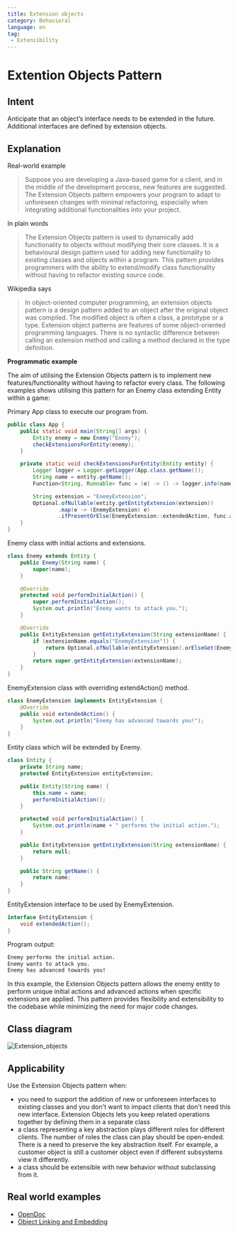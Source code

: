 ```yaml
---
title: Extension objects
category: Behavioral
language: en
tag:
 - Extensibility
---
```


# Extention Objects Pattern

## Intent
Anticipate that an object’s interface needs to be extended in the future. Additional
interfaces are defined by extension objects.

## Explanation
Real-world example

> Suppose you are developing a Java-based game for a client, and in the middle of the development process, new features are suggested. The Extension Objects pattern empowers your program to adapt to unforeseen changes with minimal refactoring, especially when integrating additional functionalities into your project.

In plain words

> The Extension Objects pattern is used to dynamically add functionality to objects without modifying their core classes. It is a behavioural design pattern used for adding new functionality to existing classes and objects within a program. This pattern provides programmers with the ability to extend/modify class functionality without having to refactor existing source code.

Wikipedia says

> In object-oriented computer programming, an extension objects pattern is a design pattern added to an object after the original object was compiled. The modified object is often a class, a prototype or a type. Extension object patterns are features of some object-oriented programming languages. There is no syntactic difference between calling an extension method and calling a method declared in the type definition.

**Programmatic example**

The aim of utilising the Extension Objects pattern is to implement new features/functionality without having to refactor every class.
The following examples shows utilising this pattern for an Enemy class extending Entity within a game:

Primary App class to execute our program from.
```java
public class App {
    public static void main(String[] args) {
        Entity enemy = new Enemy("Enemy");
        checkExtensionsForEntity(enemy);
    }

    private static void checkExtensionsForEntity(Entity entity) {
        Logger logger = Logger.getLogger(App.class.getName());
        String name = entity.getName();
        Function<String, Runnable> func = (e) -> () -> logger.info(name + " without " + e);

        String extension = "EnemyExtension";
        Optional.ofNullable(entity.getEntityExtension(extension))
                .map(e -> (EnemyExtension) e)
                .ifPresentOrElse(EnemyExtension::extendedAction, func.apply(extension));
    }
}
```
Enemy class with initial actions and extensions.
```java
class Enemy extends Entity {
    public Enemy(String name) {
        super(name);
    }

    @Override
    protected void performInitialAction() {
        super.performInitialAction();
        System.out.println("Enemy wants to attack you.");
    }

    @Override
    public EntityExtension getEntityExtension(String extensionName) {
        if (extensionName.equals("EnemyExtension")) {
            return Optional.ofNullable(entityExtension).orElseGet(EnemyExtension::new);
        }
        return super.getEntityExtension(extensionName);
    }
}
```
EnemyExtension class with overriding extendAction() method.
```java
class EnemyExtension implements EntityExtension {
    @Override
    public void extendedAction() {
        System.out.println("Enemy has advanced towards you!");
    }
}
```
Entity class which will be extended by Enemy.
```java
class Entity {
    private String name;
    protected EntityExtension entityExtension;

    public Entity(String name) {
        this.name = name;
        performInitialAction();
    }

    protected void performInitialAction() {
        System.out.println(name + " performs the initial action.");
    }

    public EntityExtension getEntityExtension(String extensionName) {
        return null;
    }

    public String getName() {
        return name;
    }
}
```
EntityExtension interface to be used by EnemyExtension.
```java
interface EntityExtension {
    void extendedAction();
}
```
Program output:
```markdown
Enemy performs the initial action.
Enemy wants to attack you.
Enemy has advanced towards you!
```
In this example, the Extension Objects pattern allows the enemy entity to perform unique initial actions and advanced actions when specific extensions are applied. This pattern provides flexibility and extensibility to the codebase while minimizing the need for major code changes.


## Class diagram
![Extension_objects](./etc/extension_obj.png "Extension objects")

## Applicability
Use the Extension Objects pattern when:

* you need to support the addition of new or unforeseen interfaces to existing classes and you don't want to impact clients that don't need this new interface. Extension Objects lets you keep related operations together by defining them in a separate class
* a class representing a key abstraction plays different roles for different clients. The number of roles the class can play should be open-ended. There is a need to preserve the key abstraction itself. For example, a customer object is still a customer object even if different subsystems view it differently.
* a class should be extensible with new behavior without subclassing from it.

## Real world examples

* [OpenDoc](https://en.wikipedia.org/wiki/OpenDoc)
* [Object Linking and Embedding](https://en.wikipedia.org/wiki/Object_Linking_and_Embedding)
